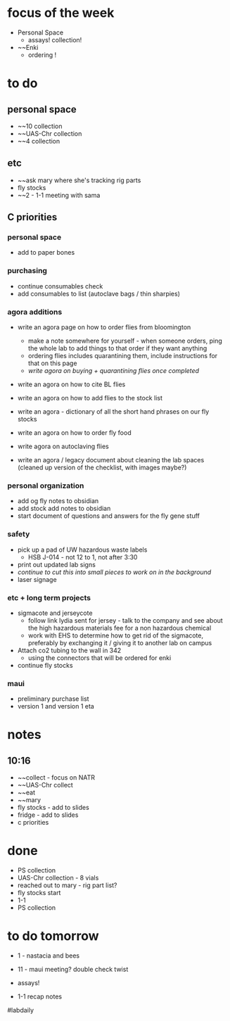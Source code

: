 # focus of the week
- Personal Space
	- assays! collection! 
- ~~Enki
	- ordering ! 

# to do
## personal space
- ~~10 collection
- ~~UAS-Chr collection
- ~~4 collection

## etc
- ~~ask mary where she's tracking rig parts
- fly stocks
- ~~2 - 1-1 meeting with sama

## C priorities 

### personal space
- add to paper bones
### purchasing
- continue consumables check
- add consumables to list (autoclave bags / thin sharpies)
### agora additions
- write an agora page on how to order flies from bloomington 
	- make a note somewhere for yourself - when someone orders, ping the whole lab to add things to that order if they want anything
	- ordering flies includes quarantining them, include instructions for that on this page
	- *write agora on buying + quarantining flies once completed*

- write an agora on how to cite BL flies
- write an agora on how to add flies to the stock list

- write an agora - dictionary of all the short hand phrases on our fly stocks

- write an agora on how to order fly food
- write agora on autoclaving flies

- write an agora / legacy document about cleaning the lab spaces (cleaned up version of the checklist, with images maybe?)
### personal organization
- add og fly notes to obsidian
- add stock add notes to obsidian
- start document of questions and answers for the fly gene stuff
### safety
- pick up a pad of UW hazardous waste labels 
	- HSB J-014 - not 12 to 1, not after 3:30
- print out updated lab signs
- *continue to cut this into small pieces to work on in the background*
- laser signage

### etc + long term projects
- sigmacote and jerseycote
	- follow link lydia sent for jersey - talk to the company and see about the high hazardous materials fee for a non hazardous chemical
	- work with EHS to determine how to get rid of the sigmacote, preferably by exchanging it / giving it to another lab on campus
- Attach co2 tubing to the wall in 342
	- using the connectors that will be ordered for enki
- continue fly stocks
### maui
- preliminary purchase list
- version 1 and version 1 eta

# notes

## 10:16
- ~~collect - focus on NATR
- ~~UAS-Chr collect
- ~~eat
- ~~mary
- fly stocks - add to slides
- fridge - add to slides
- c priorities

# done
- PS collection
- UAS-Chr collection - 8 vials
- reached out to mary - rig part list?
- fly stocks start
- 1-1
- PS collection

# to do tomorrow
- 1 - nastacia and bees
- 11 - maui meeting? double check twist
- assays!

- 1-1 recap notes

#labdaily 